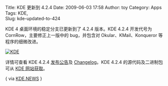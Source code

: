 Title: KDE 更新到 4.2.4
Date: 2009-06-03 17:58
Author: toy
Category: Apps
Tags: KDE,  
Slug: kde-updated-to-424

KDE 4 桌面环境的稳定分支已更新到了 4.2.4 版本。KDE 4.2.4 开发代号为
CornRow，主要修正上一版中的 bug，并包含对 Okular、KMail、Konqueror
等程序的细微改进。

[![KDE](http://i.linuxtoy.org/images/2009/04/kde-desktop-thumb.png)](http://i.linuxtoy.org/images/2009/04/kde-desktop.png)

详情可查看 KDE 4.2.4
[发布公告](http://kde.org/announcements/announce-4.2.4.php)及
[Changelog](http://www.kde.org/announcements/changelogs/changelog4\_2\_3to4\_2\_4.php)。KDE
4.2.4 的源代码及二进制包可从 [KDE
网站获取](http://kde.org/info/4.2.4.php)。

{ via
[KDE.NEWS](http://dot.kde.org/2009/06/02/kde-424-aka-cornrow-released) }

